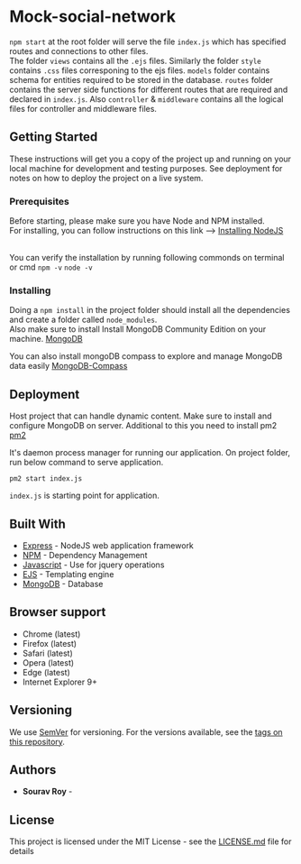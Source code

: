 # Mock-social-network

`npm start` at the root folder will serve the file `index.js` which has specified routes and connections to other files. <br>
The folder `views` contains all the `.ejs` files. Similarly the folder `style` contains `.css` files corresponing to the ejs files. `models` folder contains schema for entities required to be stored in the database. `routes` folder contains the server side functions for different routes that are required and declared in `index.js`. Also `controller` & `middleware` contains all the logical files for controller and middleware files.

## Getting Started

These instructions will get you a copy of the project up and running on your local machine for development and testing purposes. See deployment for notes on how to deploy the project on a live system.

### Prerequisites

Before starting, please make sure you have Node and NPM installed. <br>
For installing, you can follow instructions on this link --> [Installing NodeJS](https://nodejs.org/en/download/) <br><br>

You can verify the installation by running following commonds on terminal or cmd
`npm -v`
`node -v`

### Installing

Doing a `npm install` in the project folder should install all the dependencies and create a folder called `node_modules`. <br>
Also make sure to install Install MongoDB Community Edition on your machine.
[MongoDB](https://docs.mongodb.com/manual/administration/install-community/)

You can also install mongoDB compass to explore and manage MongoDB data easily
[MongoDB-Compass](https://www.mongodb.com/products/compass)

## Deployment

Host project that can handle dynamic content. Make sure to install and configure MongoDB on server.
Additional to this you need to install pm2
[pm2](https://pm2.keymetrics.io/docs/usage/quick-start/)

It's daemon process manager for running our application.
On project folder, run below command to serve application.

`pm2 start index.js`

`index.js` is starting point for application.

## Built With

-   [Express](http://www.dropwizard.io/1.0.2/docs/) - NodeJS web application framework
-   [NPM](https://expressjs.com/) - Dependency Management
-   [Javascript](https://www.javascript.com/) - Use for jquery operations
-   [EJS](https://ejs.co/) - Templating engine
-   [MongoDB](https://www.mongodb.com/) - Database

## Browser support

-   Chrome (latest)
-   Firefox (latest)
-   Safari (latest)
-   Opera (latest)
-   Edge (latest)
-   Internet Explorer 9+

## Versioning

We use [SemVer](http://semver.org/) for versioning. For the versions available, see the [tags on this repository](https://github.com/your/project/tags).

## Authors

-   **Sourav Roy** -

## License

This project is licensed under the MIT License - see the [LICENSE.md](LICENSE.md) file for details
